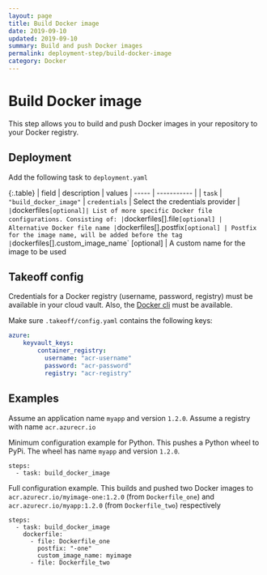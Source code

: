 ```yaml
---
layout: page
title: Build Docker image
date: 2019-09-10
updated: 2019-09-10
summary: Build and push Docker images
permalink: deployment-step/build-docker-image
category: Docker
---
```


# Build Docker image

This step allows you to build and push Docker images in your repository to your Docker registry.

## Deployment
Add the following task to `deployment.yaml`

{:.table}
| field | description | values
| ----- | ----------- |
| `task` | `"build_docker_image"`
| `credentials` | Select the credentials provider | `
| `dockerfiles` [optional]| List of more specific Docker file configurations. Consisting of:
| `dockerfiles[].file` [optional] | Alternative Docker file name
| `dockerfiles[].postfix` [optional] | Postfix for the image name, will be added before the tag
| `dockerfiles[].custom_image_name` [optional] | A custom name for the image to be used

## Takeoff config
Credentials for a Docker registry (username, password, registry) must be available in your cloud vault. Also, the [Docker cli](https://docs.docker.com/engine/reference/commandline/cli/) must be available. 

Make sure `.takeoff/config.yaml` contains the following keys:

```yaml
azure:
    keyvault_keys:
        container_registry:
          username: "acr-username"
          password: "acr-password"
          registry: "acr-registry"
```

## Examples

Assume an application name `myapp` and version `1.2.0`.
Assume a registry with name `acr.azurecr.io`

Minimum configuration example for Python. This pushes a Python wheel to PyPi. The wheel has name `myapp` and version `1.2.0`.
```
steps:
  - task: build_docker_image
```

Full configuration example. This builds and pushed two Docker images to `acr.azurecr.io/myimage-one:1.2.0` (from `Dockerfile_one`) and `acr.azurecr.io/myapp:1.2.0` (from `Dockerfile_two`) respectively

```
steps:
  - task: build_docker_image
    dockerfile:
      - file: Dockerfile_one
        postfix: "-one"
        custom_image_name: myimage
      - file: Dockerfile_two
```
